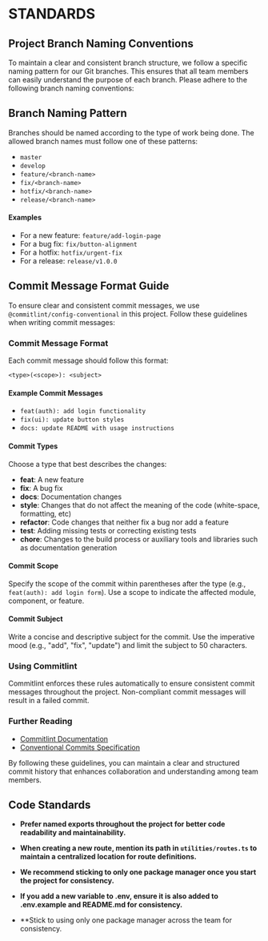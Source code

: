 # STANDARDS

## Project Branch Naming Conventions

To maintain a clear and consistent branch structure, we follow a specific naming pattern for our Git branches. This ensures that all team members can easily understand the purpose of each branch. Please adhere to the following branch naming conventions:

## Branch Naming Pattern

Branches should be named according to the type of work being done. The allowed branch names must follow one of these patterns:

- `master`
- `develop`
- `feature/<branch-name>`
- `fix/<branch-name>`
- `hotfix/<branch-name>`
- `release/<branch-name>`

#### Examples

- For a new feature: `feature/add-login-page`
- For a bug fix: `fix/button-alignment`
- For a hotfix: `hotfix/urgent-fix`
- For a release: `release/v1.0.0`

## Commit Message Format Guide

To ensure clear and consistent commit messages, we use `@commitlint/config-conventional` in this project. Follow these guidelines when writing commit messages:

### Commit Message Format

Each commit message should follow this format:

```
<type>(<scope>): <subject>
```

#### Example Commit Messages

- `feat(auth): add login functionality`
- `fix(ui): update button styles`
- `docs: update README with usage instructions`

#### Commit Types

Choose a type that best describes the changes:

- **feat**: A new feature
- **fix**: A bug fix
- **docs**: Documentation changes
- **style**: Changes that do not affect the meaning of the code (white-space, formatting, etc)
- **refactor**: Code changes that neither fix a bug nor add a feature
- **test**: Adding missing tests or correcting existing tests
- **chore**: Changes to the build process or auxiliary tools and libraries such as documentation generation

#### Commit Scope

Specify the scope of the commit within parentheses after the type (e.g., `feat(auth): add login form`). Use a scope to indicate the affected module, component, or feature.

#### Commit Subject

Write a concise and descriptive subject for the commit. Use the imperative mood (e.g., "add", "fix", "update") and limit the subject to 50 characters.

### Using Commitlint

Commitlint enforces these rules automatically to ensure consistent commit messages throughout the project. Non-compliant commit messages will result in a failed commit.

### Further Reading

- [Commitlint Documentation](https://commitlint.js.org/)
- [Conventional Commits Specification](https://www.conventionalcommits.org/en/v1.0.0/)

By following these guidelines, you can maintain a clear and structured commit history that enhances collaboration and understanding among team members.

## Code Standards

- **Prefer named exports throughout the project for better code readability and maintainability.**

- **When creating a new route, mention its path in `utilities/routes.ts` to maintain a centralized location for route definitions.**

- **We recommend sticking to only one package manager once you start the project for consistency.**

- **If you add a new variable to .env, ensure it is also added to .env.example and README.md for consistency.**

- **Stick to using only one package manager across the team for consistency.
